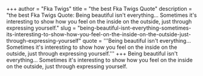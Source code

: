 +++
author = "Fka Twigs"
title = "the best Fka Twigs Quote"
description = "the best Fka Twigs Quote: Being beautiful isn't everything... Sometimes it's interesting to show how you feel on the inside on the outside, just through expressing yourself."
slug = "being-beautiful-isnt-everything-sometimes-its-interesting-to-show-how-you-feel-on-the-inside-on-the-outside-just-through-expressing-yourself"
quote = '''Being beautiful isn't everything... Sometimes it's interesting to show how you feel on the inside on the outside, just through expressing yourself.'''
+++
Being beautiful isn't everything... Sometimes it's interesting to show how you feel on the inside on the outside, just through expressing yourself.
